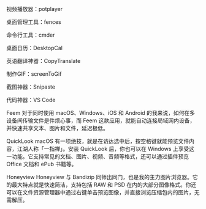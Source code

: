 视频播放器：potplayer

桌面管理工具：fences

命令行工具：cmder

桌面日历：DesktopCal

英语翻译神器：CopyTranslate

制作GIF：screenToGif

截图神器：Snipaste

代码神器：VS Code

Feem
对于同时使用 macOS、Windows、iOS 和 Android 的我来说，如何在多设备间传输文件是件烦心事，而 Feem 这款应用，就能自动连接局域网内设备，并快速共享文本、图片和文件，延迟极低。

QuickLook
macOS 有一项绝技，就是在访达选中后，按空格键就能预览文件内容，江湖人称「一指禅」。安装 QuickLook 后，你也可以在 Windows 上享受这一功能。它支持常见的文档、图片、视频、音频等格式，还可以通过插件预览 Office 文档和 ePub 书籍等。

Honeyview 
Honeyview 与 Bandizip 同师出同门，也是我的主力图片浏览器。它的最大特点就是快速简洁，支持包括 RAW 和 PSD 在内的大部分图像格式。你还可以在文件资源管理器中通过右键单击预览图像，并直接浏览压缩包内的图片，无需解压。
